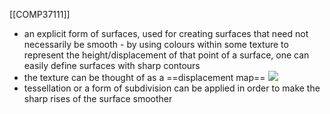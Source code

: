 [[COMP37111]]

- an explicit form of surfaces, used for creating surfaces that need not necessarily be smooth - by using colours within some texture to represent the height/displacement of that point of a surface, one can easily define surfaces with sharp contours
- the texture can be thought of as a ==displacement map==
![](https://i.imgur.com/D5ggtAD.png)
- tessellation or a form of subdivision can be applied in order to make the sharp rises of the surface smoother